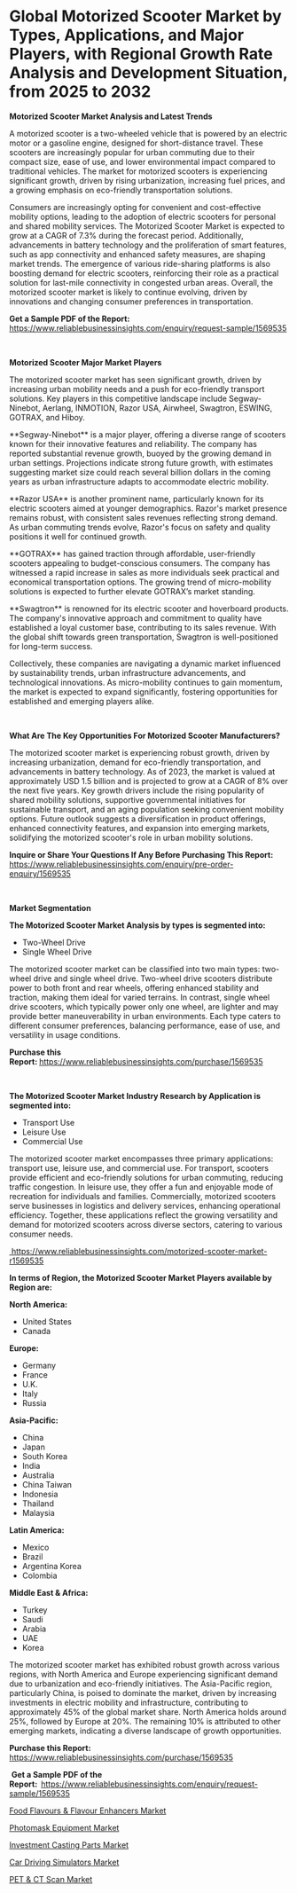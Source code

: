 <p><h1>Global Motorized Scooter Market by Types, Applications, and Major Players, with Regional Growth Rate Analysis and Development Situation, from 2025 to 2032</h1></p><p><strong>Motorized Scooter Market Analysis and Latest Trends</strong></p>
<p><p>A motorized scooter is a two-wheeled vehicle that is powered by an electric motor or a gasoline engine, designed for short-distance travel. These scooters are increasingly popular for urban commuting due to their compact size, ease of use, and lower environmental impact compared to traditional vehicles. The market for motorized scooters is experiencing significant growth, driven by rising urbanization, increasing fuel prices, and a growing emphasis on eco-friendly transportation solutions. </p><p>Consumers are increasingly opting for convenient and cost-effective mobility options, leading to the adoption of electric scooters for personal and shared mobility services. The Motorized Scooter Market is expected to grow at a CAGR of 7.3% during the forecast period. Additionally, advancements in battery technology and the proliferation of smart features, such as app connectivity and enhanced safety measures, are shaping market trends. The emergence of various ride-sharing platforms is also boosting demand for electric scooters, reinforcing their role as a practical solution for last-mile connectivity in congested urban areas. Overall, the motorized scooter market is likely to continue evolving, driven by innovations and changing consumer preferences in transportation.</p></p>
<p><strong>Get a Sample PDF of the Report:&nbsp;</strong> <a href="https://www.reliablebusinessinsights.com/enquiry/request-sample/1569535?utm_campaign=118&utm_medium=2&utm_source=Github&utm_content=ia&utm_term=25032025&utm_id=motorized-scooter">https://www.reliablebusinessinsights.com/enquiry/request-sample/1569535</a></p>
<p>&nbsp;</p>
<p><strong>Motorized Scooter Major Market Players</strong></p>
<p><p>The motorized scooter market has seen significant growth, driven by increasing urban mobility needs and a push for eco-friendly transport solutions. Key players in this competitive landscape include Segway-Ninebot, Aerlang, INMOTION, Razor USA, Airwheel, Swagtron, ESWING, GOTRAX, and Hiboy.</p><p>**Segway-Ninebot** is a major player, offering a diverse range of scooters known for their innovative features and reliability. The company has reported substantial revenue growth, buoyed by the growing demand in urban settings. Projections indicate strong future growth, with estimates suggesting market size could reach several billion dollars in the coming years as urban infrastructure adapts to accommodate electric mobility.</p><p>**Razor USA** is another prominent name, particularly known for its electric scooters aimed at younger demographics. Razor's market presence remains robust, with consistent sales revenues reflecting strong demand. As urban commuting trends evolve, Razor's focus on safety and quality positions it well for continued growth.</p><p>**GOTRAX** has gained traction through affordable, user-friendly scooters appealing to budget-conscious consumers. The company has witnessed a rapid increase in sales as more individuals seek practical and economical transportation options. The growing trend of micro-mobility solutions is expected to further elevate GOTRAX’s market standing.</p><p>**Swagtron** is renowned for its electric scooter and hoverboard products. The company's innovative approach and commitment to quality have established a loyal customer base, contributing to its sales revenue. With the global shift towards green transportation, Swagtron is well-positioned for long-term success.</p><p>Collectively, these companies are navigating a dynamic market influenced by sustainability trends, urban infrastructure advancements, and technological innovations. As micro-mobility continues to gain momentum, the market is expected to expand significantly, fostering opportunities for established and emerging players alike.</p></p>
<p>&nbsp;</p>
<p><strong>What Are The Key Opportunities For Motorized Scooter Manufacturers?</strong></p>
<p><p>The motorized scooter market is experiencing robust growth, driven by increasing urbanization, demand for eco-friendly transportation, and advancements in battery technology. As of 2023, the market is valued at approximately USD 1.5 billion and is projected to grow at a CAGR of 8% over the next five years. Key growth drivers include the rising popularity of shared mobility solutions, supportive governmental initiatives for sustainable transport, and an aging population seeking convenient mobility options. Future outlook suggests a diversification in product offerings, enhanced connectivity features, and expansion into emerging markets, solidifying the motorized scooter's role in urban mobility solutions.</p></p>
<p><strong>Inquire or Share Your Questions If Any Before Purchasing This Report:</strong> <a href="https://www.reliablebusinessinsights.com/enquiry/pre-order-enquiry/1569535?utm_campaign=118&utm_medium=2&utm_source=Github&utm_content=ia&utm_term=25032025&utm_id=motorized-scooter">https://www.reliablebusinessinsights.com/enquiry/pre-order-enquiry/1569535</a></p>
<p>&nbsp;</p>
<p><strong>Market Segmentation</strong></p>
<p><strong>The Motorized Scooter Market Analysis by types is segmented into:</strong></p>
<p><ul><li>Two-Wheel Drive</li><li>Single Wheel Drive</li></ul></p>
<p><p>The motorized scooter market can be classified into two main types: two-wheel drive and single wheel drive. Two-wheel drive scooters distribute power to both front and rear wheels, offering enhanced stability and traction, making them ideal for varied terrains. In contrast, single wheel drive scooters, which typically power only one wheel, are lighter and may provide better maneuverability in urban environments. Each type caters to different consumer preferences, balancing performance, ease of use, and versatility in usage conditions.</p></p>
<p><strong>Purchase this Report:&nbsp;</strong><a href="https://www.reliablebusinessinsights.com/purchase/1569535?utm_campaign=118&utm_medium=2&utm_source=Github&utm_content=ia&utm_term=25032025&utm_id=motorized-scooter">https://www.reliablebusinessinsights.com/purchase/1569535</a></p>
<p>&nbsp;</p>
<p><strong>The Motorized Scooter Market Industry Research by Application is segmented into:</strong></p>
<p><ul><li>Transport Use</li><li>Leisure Use</li><li>Commercial Use</li></ul></p>
<p><p>The motorized scooter market encompasses three primary applications: transport use, leisure use, and commercial use. For transport, scooters provide efficient and eco-friendly solutions for urban commuting, reducing traffic congestion. In leisure use, they offer a fun and enjoyable mode of recreation for individuals and families. Commercially, motorized scooters serve businesses in logistics and delivery services, enhancing operational efficiency. Together, these applications reflect the growing versatility and demand for motorized scooters across diverse sectors, catering to various consumer needs.</p></p>
<p><a href="https://www.reliablebusinessinsights.com/motorized-scooter-market-r1569535?utm_campaign=118&utm_medium=2&utm_source=Github&utm_content=ia&utm_term=25032025&utm_id=motorized-scooter">&nbsp;https://www.reliablebusinessinsights.com/motorized-scooter-market-r1569535</a></p>
<p><strong>In terms of Region, the Motorized Scooter Market Players available by Region are:</strong></p>
<p>
    <p> <strong> North America: </strong>
        <ul>
            <li>United States</li>
            <li>Canada</li>
        </ul>
        </p> 
    <p> <strong> Europe: </strong>
        <ul>
            <li>Germany</li>
            <li>France</li>
            <li>U.K.</li>
            <li>Italy</li>
            <li>Russia</li>
        </ul>
        </p> 
    <p> <strong> Asia-Pacific: </strong>
        <ul>
            <li>China</li>
            <li>Japan</li>
            <li>South Korea</li>
            <li>India</li>
            <li>Australia</li>
            <li>China Taiwan</li>
            <li>Indonesia</li>
            <li>Thailand</li>
            <li>Malaysia</li>
        </ul>
        </p> 
    <p> <strong> Latin America: </strong>
        <ul>
            <li>Mexico</li>
            <li>Brazil</li>
            <li>Argentina Korea</li>
            <li>Colombia</li>
        </ul>
        </p> 
    <p> <strong> Middle East & Africa: </strong>
        <ul>
            <li>Turkey</li>
            <li>Saudi</li>
            <li>Arabia</li>
            <li>UAE</li>
            <li>Korea</li>
        </ul>
    </p>
    </p>
<p><p>The motorized scooter market has exhibited robust growth across various regions, with North America and Europe experiencing significant demand due to urbanization and eco-friendly initiatives. The Asia-Pacific region, particularly China, is poised to dominate the market, driven by increasing investments in electric mobility and infrastructure, contributing to approximately 45% of the global market share. North America holds around 25%, followed by Europe at 20%. The remaining 10% is attributed to other emerging markets, indicating a diverse landscape of growth opportunities.</p></p>
<p><strong>Purchase this Report: </strong><a href="https://www.reliablebusinessinsights.com/purchase/1569535?utm_campaign=118&utm_medium=2&utm_source=Github&utm_content=ia&utm_term=25032025&utm_id=motorized-scooter">https://www.reliablebusinessinsights.com/purchase/1569535</a></p>
<p>&nbsp;<strong>Get a Sample PDF of the Report:&nbsp;&nbsp;</strong><a href="https://www.reliablebusinessinsights.com/enquiry/request-sample/1569535?utm_campaign=118&utm_medium=2&utm_source=Github&utm_content=ia&utm_term=25032025&utm_id=motorized-scooter">https://www.reliablebusinessinsights.com/enquiry/request-sample/1569535</a></p>
<p><strong></strong></p>
<p><p><a href="https://github.com/wakerizaak8g/Market-Research-Report-List-1/blob/main/food-flavours-flavour-enhancers-market.md?utm_campaign=118&utm_medium=2&utm_source=Github&utm_content=ia&utm_term=25032025&utm_id=motorized-scooter">Food Flavours & Flavour Enhancers Market</a></p><p><a href="https://github.com/tanckfelli84/Market-Research-Report-List-1/blob/main/photomask-equipment-market.md?utm_campaign=118&utm_medium=2&utm_source=Github&utm_content=ia&utm_term=25032025&utm_id=motorized-scooter">Photomask Equipment Market</a></p><p><a href="https://github.com/leijavaagexo/Market-Research-Report-List-1/blob/main/investment-casting-parts-market.md?utm_campaign=118&utm_medium=2&utm_source=Github&utm_content=ia&utm_term=25032025&utm_id=motorized-scooter">Investment Casting Parts Market</a></p><p><a href="https://github.com/kaddahblejc/Market-Research-Report-List-1/blob/main/car-driving-simulators-market.md?utm_campaign=118&utm_medium=2&utm_source=Github&utm_content=ia&utm_term=25032025&utm_id=motorized-scooter">Car Driving Simulators Market</a></p><p><a href="https://github.com/abidomamen/Market-Research-Report-List-1/blob/main/pet-ct-scan-market.md?utm_campaign=118&utm_medium=2&utm_source=Github&utm_content=ia&utm_term=25032025&utm_id=motorized-scooter">PET & CT Scan Market</a></p></p>
